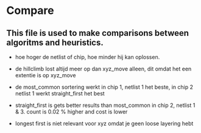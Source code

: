 # Compare

## This file is used to make comparisons between algoritms and heuristics.

* hoe hoger de netlist of chip, hoe minder hij kan oplossen.

* de hillclimb lost altijd meer op dan xyz_move alleen, dit omdat het een extentie is op xyz_move

* de most_common sortering werkt in chip 1, netlist 1 het beste, in chip 2 netlist 1 werkt straight_first het best

* straight_first is gets better results than most_common in chip 2, netlist 1 & 3. count is 0.02 % higher and cost is lower

* longest first is niet relevant voor xyz omdat je geen loose layering hebt
